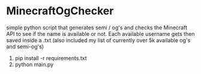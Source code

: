 # MinecraftOgChecker
simple python script that generates semi / og's and checks the Minecraft API to see if the name is available or not. Each available username gets then saved inside a .txt
(also included my list of currently over 5k available og's and semi-og's)

1. pip install -r requirements.txt
2. python main.py
